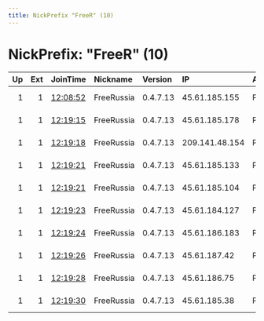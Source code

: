 ```yaml
---
title: NickPrefix "FreeR" (10)
---
```


# NickPrefix: "FreeR" (10)

|   Up |   Ext | JoinTime                                                                                              | Nickname   | Version   | IP             | AS      | CC   |   ORp |   Dirp | OS    | Contact                             |   eFamMembers |
|-----:|------:|:------------------------------------------------------------------------------------------------------|:-----------|:----------|:---------------|:--------|:-----|------:|-------:|:------|:------------------------------------|--------------:|
|    1 |     1 | [12:08:52](https://nusenu.github.io/OrNetStats/w/relay/D074F793D5070E1A5F4E26D2A69C8A383C14F210.html) | FreeRussia | 0.4.7.13  | 45.61.185.155  | PONYNET | us   | 55555 |      0 | Linux | russiafreespeech@pm.me 1Mri9XsCJUD4 |             1 |
|    1 |     1 | [12:19:15](https://nusenu.github.io/OrNetStats/w/relay/67EDFB16983FBD27C52846E23E3DCC2C73BD4811.html) | FreeRussia | 0.4.7.13  | 45.61.185.178  | PONYNET | us   | 55555 |      0 | Linux | russiafreespeech@pm.me 1Mri9XsCJUD4 |             9 |
|    1 |     1 | [12:19:18](https://nusenu.github.io/OrNetStats/w/relay/306EE2AAB887DD7F8A1208314FDE84665540F3C2.html) | FreeRussia | 0.4.7.13  | 209.141.48.154 | PONYNET | us   | 55555 |      0 | Linux | russiafreespeech@pm.me 1Mri9XsCJUD4 |             9 |
|    1 |     1 | [12:19:21](https://nusenu.github.io/OrNetStats/w/relay/20FE074036B79D14B9B26F770F7DC2B793056470.html) | FreeRussia | 0.4.7.13  | 45.61.185.133  | PONYNET | us   | 55555 |      0 | Linux | russiafreespeech@pm.me 1Mri9XsCJUD4 |             9 |
|    1 |     1 | [12:19:21](https://nusenu.github.io/OrNetStats/w/relay/AE66510684719EF472D99494890689C271677539.html) | FreeRussia | 0.4.7.13  | 45.61.185.104  | PONYNET | us   | 55555 |      0 | Linux | russiafreespeech@pm.me 1Mri9XsCJUD4 |             9 |
|    1 |     1 | [12:19:23](https://nusenu.github.io/OrNetStats/w/relay/78357F2560830CFCB9FF178CE0A4D567846DE75B.html) | FreeRussia | 0.4.7.13  | 45.61.184.127  | PONYNET | us   | 55555 |      0 | Linux | russiafreespeech@pm.me 1Mri9XsCJUD4 |             9 |
|    1 |     1 | [12:19:24](https://nusenu.github.io/OrNetStats/w/relay/C199CDCD2357546E4C9CCFB8C05A52F50424386A.html) | FreeRussia | 0.4.7.13  | 45.61.186.183  | PONYNET | us   | 55555 |      0 | Linux | russiafreespeech@pm.me 1Mri9XsCJUD4 |             9 |
|    1 |     1 | [12:19:26](https://nusenu.github.io/OrNetStats/w/relay/F1BBD877B349C9307ACD5F63BE91F35A94A11387.html) | FreeRussia | 0.4.7.13  | 45.61.187.42   | PONYNET | us   | 55555 |      0 | Linux | russiafreespeech@pm.me 1Mri9XsCJUD4 |             9 |
|    1 |     1 | [12:19:28](https://nusenu.github.io/OrNetStats/w/relay/612767D40B66A5AF6CB4B7824C67F7D66E6BD1A1.html) | FreeRussia | 0.4.7.13  | 45.61.186.75   | PONYNET | us   | 55555 |      0 | Linux | russiafreespeech@pm.me 1Mri9XsCJUD4 |             9 |
|    1 |     1 | [12:19:30](https://nusenu.github.io/OrNetStats/w/relay/AEFE7A93D444C45B964AB3F67139B3FF1BD8AD18.html) | FreeRussia | 0.4.7.13  | 45.61.185.38   | PONYNET | us   | 55555 |      0 | Linux | russiafreespeech@pm.me 1Mri9XsCJUD4 |             9 |
